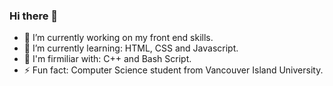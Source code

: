 ### Hi there 👋

- 🔭 I’m currently working on my front end skills.
- 🌱 I’m currently learning: HTML, CSS and Javascript.
- 📝 I'm firmiliar with: C++ and Bash Script.
- ⚡ Fun fact: Computer Science student from Vancouver Island University.
